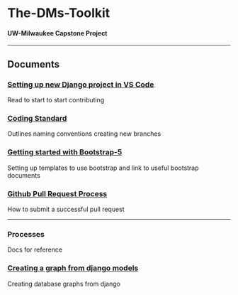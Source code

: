 # The-DMs-Toolkit
#### UW-Milwaukee Capstone Project

---

## Documents
### [Setting up new Django project in VS Code](https://hackmd.io/Gyx05mb1QByIXcaZWXo6Tw) 
Read to start to start contributing

### [Coding Standard](https://hackmd.io/@le-angle/S1LvuuxJj)
Outlines naming conventions creating new branches

### [Getting started with Bootstrap-5](https://hackmd.io/@le-angle/Skd2Zdeys)
Setting up templates to use bootstrap and link to useful bootstrap documents
### [Github Pull Request Process](https://hackmd.io/@le-angle/Skp9fH7KF)
How to submit a successful pull request


---

### Processes
Docs for reference

### [Creating a graph from django models](https://hackmd.io/@le-angle/Syf6LcbOK)
Creating database graphs from django


